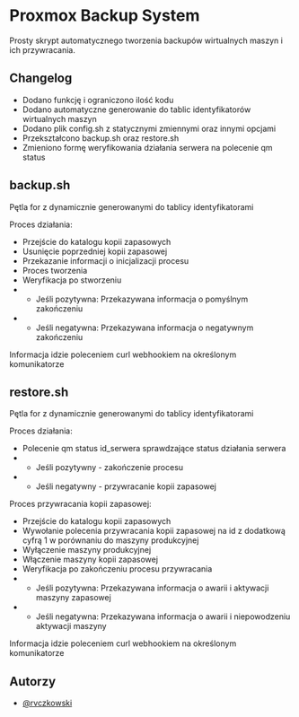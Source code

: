 # Proxmox Backup System

Prosty skrypt automatycznego tworzenia backupów wirtualnych maszyn i ich przywracania.

## Changelog

- Dodano funkcję i ograniczono ilość kodu
- Dodano automatyczne generowanie do tablic identyfikatorów wirtualnych maszyn
- Dodano plik config.sh z statycznymi zmiennymi oraz innymi opcjami
- Przekształcono backup.sh oraz restore.sh
- Zmieniono formę weryfikowania działania serwera na polecenie qm status

## backup.sh

Pętla for z dynamicznie generowanymi do tablicy identyfikatorami

Proces działania:
- Przejście do katalogu kopii zapasowych
- Usunięcie poprzedniej kopii zapasowej
- Przekazanie informacji o inicjalizacji procesu
- Proces tworzenia
- Weryfikacja po stworzeniu
- - Jeśli pozytywna: Przekazywana informacja o pomyślnym zakończeniu
- - Jeśli negatywna: Przekazywana informacja o negatywnym zakończeniu

Informacja idzie poleceniem curl webhookiem na określonym komunikatorze 


## restore.sh

Pętla for z dynamicznie generowanymi do tablicy identyfikatorami

Proces działania:
- Polecenie qm status id_serwera sprawdzające status działania serwera
- - Jeśli pozytywny - zakończenie procesu
- - Jeśli negatywny - przywracanie kopii zapasowej

Proces przywracania kopii zapasowej:

- Przejście do katalogu kopii zapasowych
- Wywołanie polecenia przywracania kopii zapasowej na id z dodatkową cyfrą 1 w porównaniu do maszyny produkcyjnej
- Wyłączenie maszyny produkcyjnej
- Włączenie maszyny kopii zapasowej
- Weryfikacja po zakończeniu procesu przywracania
- - Jeśli pozytywna: Przekazywana informacja o awarii i aktywacji maszyny zapasowej
- - Jeśli negatywna: Przekazywana informacja o awarii i niepowodzeniu aktywacji maszyny

Informacja idzie poleceniem curl webhookiem na określonym komunikatorze 

## Autorzy

- [@rvczkowski](https://github.com/rvczkowski)

